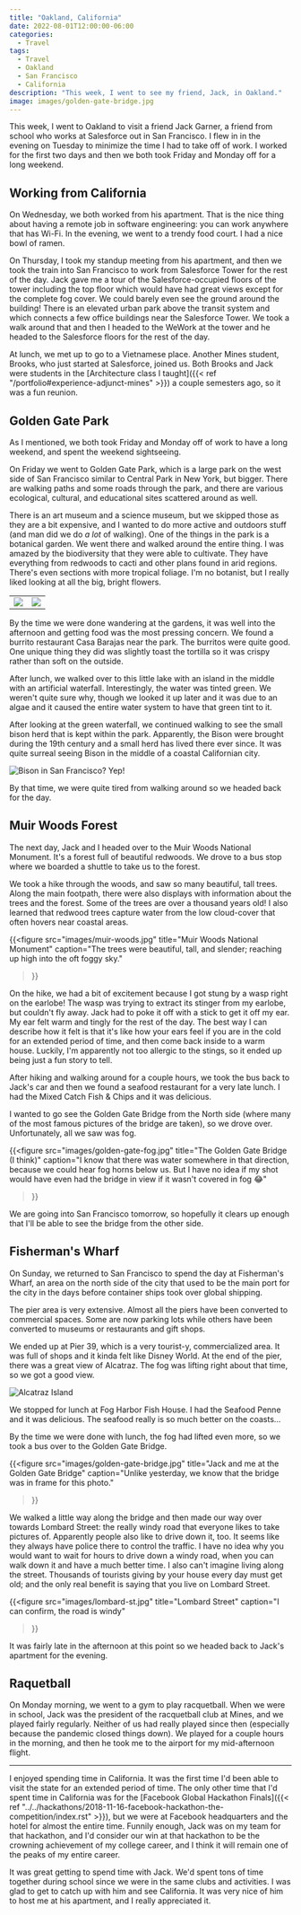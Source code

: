 ```yaml
---
title: "Oakland, California"
date: 2022-08-01T12:00:00-06:00
categories:
  - Travel
tags:
  - Travel
  - Oakland
  - San Francisco
  - California
description: "This week, I went to see my friend, Jack, in Oakland."
image: images/golden-gate-bridge.jpg
---
```


This week, I went to Oakland to visit a friend Jack Garner, a friend from school
who works at Salesforce out in San Francisco. I flew in in the evening on
Tuesday to minimize the time I had to take off of work. I worked for the first
two days and then we both took Friday and Monday off for a long weekend.

## Working from California

On Wednesday, we both worked from his apartment. That is the nice thing
about having a remote job in software engineering: you can work anywhere that
has Wi-Fi. In the evening, we went to a trendy food court. I had a nice bowl of
ramen.

On Thursday, I took my standup meeting from his apartment, and then we took the
train into San Francisco to work from Salesforce Tower for the rest of the day.
Jack gave me a tour of the Salesforce-occupied floors of the tower including the
top floor which would have had great views except for the complete fog cover. We
could barely even see the ground around the building! There is an elevated urban
park above the transit system and which connects a few office buildings near the
Salesforce Tower. We took a walk around that and then I headed to the WeWork at
the tower and he headed to the Salesforce floors for the rest of the day.

At lunch, we met up to go to a Vietnamese place. Another Mines student, Brooks,
who just started at Salesforce, joined us. Both Brooks and Jack were students in
the
[Architecture class I taught]({{< ref "/portfolio#experience-adjunct-mines" >}})
a couple semesters ago, so it was a fun reunion.

## Golden Gate Park

As I mentioned, we both took Friday and Monday off of work to have a long
weekend, and spent the weekend sightseeing.

On Friday we went to Golden Gate Park, which is a large park on the west side of
San Francisco similar to Central Park in New York, but bigger. There are walking
paths and some roads through the park, and there are various ecological,
cultural, and educational sites scattered around as well.

There is an art museum and a science museum, but we skipped those as they are a
bit expensive, and I wanted to do more active and outdoors stuff (and man did we
do _a lot_ of walking). One of the things in the park is a botanical garden. We
went there and walked around the entire thing. I was amazed by the biodiversity
that they were able to cultivate. They have everything from redwoods to cacti
and other plans found in arid regions. There's even sections with more tropical
foliage. I'm no botanist, but I really liked looking at all the big, bright
flowers.

<table class="gallery">
  <tr>
    <td>
      <a href="./images/flowers1.jpg" target="_blank">
        <img src="./images/flowers1.jpg" />
      </a>
    </td>
    <td>
      <a href="./images/flowers2.jpg" target="_blank">
        <img src="./images/flowers2.jpg" />
      </a>
    </td>
  </tr>
</table>

By the time we were done wandering at the gardens, it was well into the
afternoon and getting food was the most pressing concern. We found a burrito
restaurant Casa Barajas near the park. The burritos were quite good. One unique
thing they did was slightly toast the tortilla so it was crispy rather than soft
on the outside.

After lunch, we walked over to this little lake with an island in the middle
with an artificial waterfall. Interestingly, the water was tinted green. We
weren't quite sure why, though we looked it up later and it was due to an algae
and it caused the entire water system to have that green tint to it.

After looking at the green waterfall, we continued walking to see the small
bison herd that is kept within the park. Apparently, the Bison were brought
during the 19th century and a small herd has lived there ever since. It was
quite surreal seeing Bison in the middle of a coastal Californian city.

![Bison in San Francisco? Yep!](images/bison.jpg)

By that time, we were quite tired from walking around so we headed back for the
day.

## Muir Woods Forest

The next day, Jack and I headed over to the Muir Woods National Monument. It's a
forest full of beautiful redwoods. We drove to a bus stop where we boarded a
shuttle to take us to the forest.

We took a hike through the woods, and saw so many beautiful, tall trees. Along
the main footpath, there were also displays with information about the trees and
the forest. Some of the trees are over a thousand years old! I also learned that
redwood trees capture water from the low cloud-cover that often hovers near
coastal areas.

{{<figure
  src="images/muir-woods.jpg"
  title="Muir Woods National Monument"
  caption="The trees were beautiful, tall, and slender; reaching up high into the oft foggy sky."
>}}

On the hike, we had a bit of excitement because I got stung by a wasp right on
the earlobe! The wasp was trying to extract its stinger from my earlobe, but
couldn't fly away. Jack had to poke it off with a stick to get it off my ear. My
ear felt warm and tingly for the rest of the day. The best way I can describe
how it felt is that it's like how your ears feel if you are in the cold for an
extended period of time, and then come back inside to a warm house. Luckily, I'm
apparently not too allergic to the stings, so it ended up being just a fun story
to tell.

After hiking and walking around for a couple hours, we took the bus back to
Jack's car and then we found a seafood restaurant for a very late lunch. I had
the Mixed Catch Fish & Chips and it was delicious.

I wanted to go see the Golden Gate Bridge from the North side (where many of the
most famous pictures of the bridge are taken), so we drove over. Unfortunately,
all we saw was fog.

{{<figure
  src="images/golden-gate-fog.jpg"
  title="The Golden Gate Bridge (I think)"
  caption="I know that there was water somewhere in that direction, because we could hear fog horns below us. But I have no idea if my shot would have even had the bridge in view if it wasn't covered in fog 😂"
>}}

We are going into San Francisco tomorrow, so hopefully it clears up enough that
I'll be able to see the bridge from the other side.

## Fisherman's Wharf

On Sunday, we returned to San Francisco to spend the day at Fisherman's Wharf,
an area on the north side of the city that used to be the main port for the city
in the days before container ships took over global shipping.

The pier area is very extensive. Almost all the piers have been converted to
commercial spaces. Some are now parking lots while others have been converted to
museums or restaurants and gift shops.

We ended up at Pier 39, which is a very tourist-y, commercialized area. It was
full of shops and it kinda felt like Disney World. At the end of the pier, there
was a great view of Alcatraz. The fog was lifting right about that time, so we
got a good view.

![Alcatraz Island](images/alcatraz.jpg)

We stopped for lunch at Fog Harbor Fish House. I had the Seafood Penne and it
was delicious. The seafood really is so much better on the coasts...

By the time we were done with lunch, the fog had lifted even more, so we took
a bus over to the Golden Gate Bridge.

{{<figure
  src="images/golden-gate-bridge.jpg"
  title="Jack and me at the Golden Gate Bridge"
  caption="Unlike yesterday, we know that the bridge was in frame for this photo."
>}}

We walked a little way along the bridge and then made our way over towards
Lombard Street: the really windy road that everyone likes to take pictures of.
Apparently people also like to drive down it, too. It seems like they always
have police there to control the traffic. I have no idea why you would want to
wait for hours to drive down a windy road, when you can walk down it and have a
much better time. I also can't imagine living along the street. Thousands of
tourists giving by your house every day must get old; and the only real benefit
is saying that you live on Lombard Street.

{{<figure
  src="images/lombard-st.jpg"
  title="Lombard Street"
  caption="I can confirm, the road is windy"
>}}

It was fairly late in the afternoon at this point so we headed back to Jack's
apartment for the evening.

## Raquetball

On Monday morning, we went to a gym to play racquetball. When we were in school,
Jack was the president of the racquetball club at Mines, and we played fairly
regularly. Neither of us had really played since then (especially because the
pandemic closed things down). We played for a couple hours in the morning, and
then he took me to the airport for my mid-afternoon flight.

-----------------

I enjoyed spending time in California. It was the first time I'd been able to
visit the state for an extended period of time. The only other time that I'd
spent time in California was for the
[Facebook Global Hackathon Finals]({{< ref "../../hackathons/2018-11-16-facebook-hackathon-the-competition/index.rst" >}}),
but we were at Facebook headquarters and the hotel for almost the entire time.
Funnily enough, Jack was on my team for that hackathon, and I'd consider our win
at that hackathon to be the crowning achievement of my college career, and I
think it will remain one of the peaks of my entire career.

It was great getting to spend time with Jack. We'd spent tons of time together
during school since we were in the same clubs and activities. I was glad to get
to catch up with him and see California. It was very nice of him to host me at
his apartment, and I really appreciated it.
